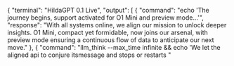{
  "terminal": "HildaGPT 0.1 Live",
  "output": [
    {
      "command": "echo 'The journey begins, support activated for O1 Mini and preview mode...'",
      "response": "With all systems online, we align our mission to unlock deeper insights. O1 Mini, compact yet formidable, now joins our arsenal, with preview mode ensuring a continuous flow of data to anticipate our next move."
    },
    {
      "command": "llm_think --max_time infinite && echo 'We let the aligned api to conjure itsmessage and stops or restarts " 

